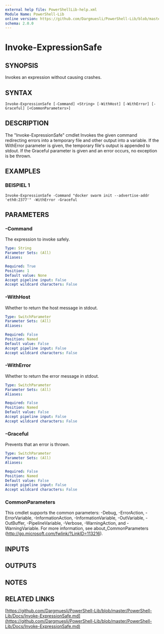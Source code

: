 ```yaml
---
external help file: PowerShellLib-help.xml
Module Name: PowerShell-Lib
online version: https://github.com/Dargmuesli/PowerShell-Lib/blob/master/PowerShell-Lib/Docs/Invoke-ExpressionSafe.md
schema: 2.0.0
---
```


# Invoke-ExpressionSafe

## SYNOPSIS
Invokes an expression without causing crashes.

## SYNTAX

```
Invoke-ExpressionSafe [-Command] <String> [-WithHost] [-WithError] [-Graceful] [<CommonParameters>]
```

## DESCRIPTION
The "Invoke-ExpressionSafe" cmdlet Invokes the given command redirecting errors into a temporary file and other output into a variable.
If the WithError parameter is given, the temporary file's output is appended to stdout.
If the Graceful parameter is given and an error occurs, no exception is be thrown.

## EXAMPLES

### BEISPIEL 1
```
Invoke-ExpressionSafe -Command "docker swarm init --advertise-addr 'eth0:2377'" -WithError -Graceful
```

## PARAMETERS

### -Command
The expression to invoke safely.

```yaml
Type: String
Parameter Sets: (All)
Aliases:

Required: True
Position: 1
Default value: None
Accept pipeline input: False
Accept wildcard characters: False
```

### -WithHost
Whether to return the host message in stdout.

```yaml
Type: SwitchParameter
Parameter Sets: (All)
Aliases:

Required: False
Position: Named
Default value: False
Accept pipeline input: False
Accept wildcard characters: False
```

### -WithError
Whether to return the error message in stdout.

```yaml
Type: SwitchParameter
Parameter Sets: (All)
Aliases:

Required: False
Position: Named
Default value: False
Accept pipeline input: False
Accept wildcard characters: False
```

### -Graceful
Prevents that an error is thrown.

```yaml
Type: SwitchParameter
Parameter Sets: (All)
Aliases:

Required: False
Position: Named
Default value: False
Accept pipeline input: False
Accept wildcard characters: False
```

### CommonParameters
This cmdlet supports the common parameters: -Debug, -ErrorAction, -ErrorVariable, -InformationAction, -InformationVariable, -OutVariable, -OutBuffer, -PipelineVariable, -Verbose, -WarningAction, and -WarningVariable.
For more information, see about_CommonParameters (http://go.microsoft.com/fwlink/?LinkID=113216).

## INPUTS

## OUTPUTS

## NOTES

## RELATED LINKS

[https://github.com/Dargmuesli/PowerShell-Lib/blob/master/PowerShell-Lib/Docs/Invoke-ExpressionSafe.md](https://github.com/Dargmuesli/PowerShell-Lib/blob/master/PowerShell-Lib/Docs/Invoke-ExpressionSafe.md)

